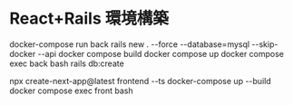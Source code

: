 # React+Rails 環境構築

docker-compose run back rails new . --force --database=mysql --skip-docker --api
docker compose build
docker compose up
docker compose exec back bash
rails db:create

npx create-next-app@latest frontend --ts
docker-compose up --build
docker compose exec front bash
